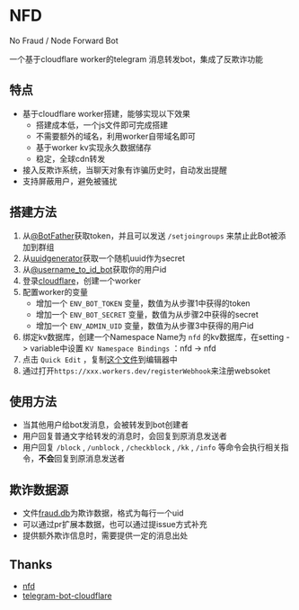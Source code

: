 # NFD
No Fraud / Node Forward Bot

一个基于cloudflare worker的telegram 消息转发bot，集成了反欺诈功能

## 特点
- 基于cloudflare worker搭建，能够实现以下效果
    - 搭建成本低，一个js文件即可完成搭建
    - 不需要额外的域名，利用worker自带域名即可
    - 基于worker kv实现永久数据储存
    - 稳定，全球cdn转发
- 接入反欺诈系统，当聊天对象有诈骗历史时，自动发出提醒
- 支持屏蔽用户，避免被骚扰

## 搭建方法
1. 从[@BotFather](https://t.me/BotFather)获取token，并且可以发送 `/setjoingroups` 来禁止此Bot被添加到群组
2. 从[uuidgenerator](https://www.uuidgenerator.net/)获取一个随机uuid作为secret
3. 从[@username_to_id_bot](https://t.me/username_to_id_bot)获取你的用户id
4. 登录[cloudflare](https://workers.cloudflare.com/)，创建一个worker
5. 配置worker的变量
    - 增加一个 `ENV_BOT_TOKEN` 变量，数值为从步骤1中获得的token
    - 增加一个 `ENV_BOT_SECRET` 变量，数值为从步骤2中获得的secret
    - 增加一个 `ENV_ADMIN_UID` 变量，数值为从步骤3中获得的用户id
6. 绑定kv数据库，创建一个Namespace Name为 `nfd` 的kv数据库，在setting -> variable中设置 `KV Namespace Bindings` ：nfd -> nfd
7. 点击 `Quick Edit` ，复制[这个文件](./src/worker.js)到编辑器中
8. 通过打开`https://xxx.workers.dev/registerWebhook`来注册websoket

## 使用方法
- 当其他用户给bot发消息，会被转发到bot创建者
- 用户回复普通文字给转发的消息时，会回复到原消息发送者
- 用户回复 `/block` , `/unblock` , `/checkblock` , `/kk` , `/info` 等命令会执行相关指令，**不会**回复到原消息发送者

## 欺诈数据源
- 文件[fraud.db](./data/fraud.db)为欺诈数据，格式为每行一个uid
- 可以通过pr扩展本数据，也可以通过提issue方式补充
- 提供额外欺诈信息时，需要提供一定的消息出处

## Thanks
- [nfd](https://github.com/LloydAsp/nfd)
- [telegram-bot-cloudflare](https://github.com/cvzi/telegram-bot-cloudflare)
